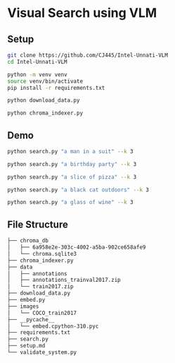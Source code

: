 # Visual Search using VLM

## Setup

```bash
git clone https://github.com/CJ445/Intel-Unnati-VLM
cd Intel-Unnati-VLM
```

```bash
python -m venv venv
source venv/bin/activate
pip install -r requirements.txt
```

```bash
python download_data.py
```

```bash
python chroma_indexer.py
```

## Demo

```bash
python search.py "a man in a suit" --k 3
```
```bash
python search.py "a birthday party" --k 3
```
```bash
python search.py "a slice of pizza" --k 3
```
```bash
python search.py "a black cat outdoors" --k 3
```
```bash
python search.py "a glass of wine" --k 3
```

## File Structure

```bash
├── chroma_db
│   ├── 6a958e2e-303c-4002-a5ba-902ce658afe9
│   └── chroma.sqlite3
├── chroma_indexer.py
├── data
│   ├── annotations
│   ├── annotations_trainval2017.zip
│   └── train2017.zip
├── download_data.py
├── embed.py
├── images
│   └── COCO_train2017
├── __pycache__
│   └── embed.cpython-310.pyc
├── requirements.txt
├── search.py
├── setup.md
└── validate_system.py
```
